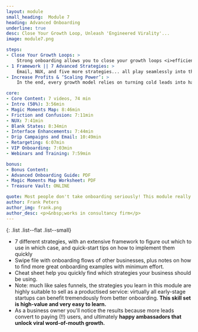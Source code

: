 ```yaml
---
layout: module
small_heading:  Module 7
heading: Advanced Onboarding
underline: true
desc: Close Your Growth Loop, Unleash 'Engineered Virality'...
image: module7.png

steps:
- Close Your Growth Loops: >
    Strong onboarding allows you to close your growth loops <i>efficiently</i>. Increase retention, LTV & CAC allowance. The backbone of strong growth!
- 1 Framework || 7 Advanced Strategies: >
    Email, NUX, and five more strategies... all play seamlessly into the “Magic Moments Map” framework, and allow for swift & simple execution
- Increase Profits & ‘Scaling Power’: >
    In the end, every growth model relies on turning cold leads into happy power users. Strengthen retention, and strengthen growth.

core:
- Core Content: 7 videos, 74 min
- Intro (50%): 3:56min
- Magic Moments Map: 8:46min
- Friction and Confusion: 7:11min
- NUX: 7:41min
- Blank States: 8:34min
- Interface Enhancements: 7:44min
- Drip Campaigns and Email: 10:49min
- Retargeting: 6:07min
- VIP Onboarding: 7:03min
- Webinars and Training: 7:59min

bonus:
- Bonus Content:
- Advanced Onboarding Guide: PDF
- Magic Moments Map Worksheet: PDF
- Treasure Vault: ONLINE

quote: Most people don't take onboarding seriously! This module really made me see the importance.
author: Frank Peters
author_img: frank.png
author_desc: <p>&nbsp;works in consultancy firm</p>
---
```


{: .list .list--flat .list--small}
- 7 different strategies, with an extensive framework to figure out which to use in which case, and quick-start tips on how to implement them quickly
- Swipe file with onboarding flows of other businesses, plus notes on how to find more great onboarding examples with minimum effort.
- Cheat sheet help you quickly find which strategies your business should be using.
- Note: much like sales funnels, the strategies you learn in this module are highly suitable to sell as a productised service: virtually all early-stage startups can benefit tremendously from better onboarding. <b>This skill set is high-value and very easy to learn.</b>
- As a business owner you'll notice the results because more leads convert to paying (!!) users, and ultimately <b>happy ambassadors that unlock viral word-of-mouth growth.</b>
